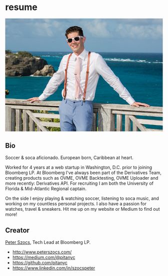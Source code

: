 # resume

![Peter Szocs](peter_szocs.jpg "Wedding photo")

## Bio

Soccer & soca aficionado.  European born, Caribbean at heart.

Worked for 4 years at a web startup in Washington, D.C. prior to joining Bloomberg LP.  At Bloomberg I've always been part of the Derivatives Team, creating products such as OVME, OVME Backtesting, OVME Uploader and more recently: Derivatives API.  For recruiting I am both the University of Florida & Mid-Atlantic Regional captain.

On the side I enjoy playing & watching soccer, listening to soca music, and working on my countless personal projects.  I also have a passion for watches, travel & sneakers.  Hit me up on my website or Medium to find out more!

## Creator

[Peter Szocs](http://www.peterszocs.com), Tech Lead at Bloomberg LP.

* http://www.peterszocs.com/
* https://medium.com/@pitanyc
* https://github.com/pitanyc
* https://www.linkedin.com/in/szocspeter
